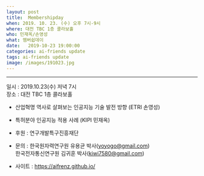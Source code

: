 ```yaml
---
layout: post
title:  Membershipday
when: 2019. 10. 23. (수) 오후 7시-9시
where: 대전 TBC 1층 콜라보홀
who: 민재옥/손영성
what: 멤버쉽데이
date:   2019-10-23 19:00:00
categories: ai-friends update
tags: ai-friends update
image: /images/191023.jpg
---
```

***  

일시 : 2019.10.23(수) 저녁 7시   
장소 : 대전 TBC 1층 콜라보홀  

- 산업혁명 역사로 살펴보는 인공지능 기술 발전 방향 (ETRI 손영성)
- 특허분야 인공지능 적용 사례 (KIPI 민재옥)



- 후원 : 연구개발특구진흥재단  
- 문의 : 한국원자력연구원 유용균 박사(yoyogo@gmail.com)  
             한국전자통신연구원 김귀훈 박사(kiwi7580@gmail.com)  
- 사이트 : https://aifrenz.github.io/ 
